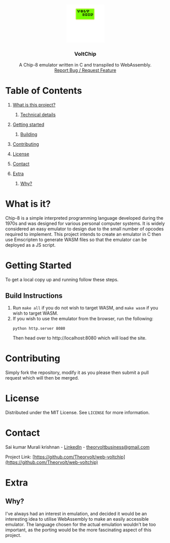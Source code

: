 
<br />
<p align="center">
  <a href="https://github.com/Theorvolt/web-voltchip">
    <img src="assets/logo.png" alt="Logo" width="120" height="120">
  </a>

  <h3 align="center">VoltChip</h3>

  <p align="center">
    A Chip-8 emulator written in C and transpiled to WebAssembly.
    <br />
    <a href="https://github.com/Theorvolt/web-voltchip/issues">Report Bug / Request Feature</a>
  </p>
</p>


# Table of Contents

1. [What is this project?](#what-is-it?)
    1. [Technical details](##technical-details)

2. [Getting started](#getting-started)
    1. [Building](##build-instructions)

3. [Contributing](#contributing)

4. [License](#license)

5. [Contact](#contact)

6. [Extra](#extra)
   1. [Why?](#why?)





# What is it?

Chip-8 is a simple interpreted programming language developed during the 1970s and was designed for various personal computer systems. It is widely considered an easy emulator to design due to the small number of opcodes required to implement. This project intends to create an emulator in C then use Emscripten to generate WASM files so that the emulator can be deployed as a JS script.


# Getting Started

To get a local copy up and running follow these steps.

## Build Instructions

1. Run `make all` if you do not wish to target WASM, and `make wasm` if you wish to target WASM.
2. If you wish to use the emulator from the browser, run the following:
   ```
   python http.server 8080
   ```
   Then head over to http://localhost:8080 which will load the site.


# Contributing

Simply fork the repository, modify it as you please then submit a pull request which will then be merged.

# License

Distributed under the MIT License. See `LICENSE` for more information.


# Contact

Sai kumar Murali krishnan - [LinkedIn](https://www.linkedin.com/in/sai-kumar-murali-krishnan/) - theorvoltbusiness@gmail.com

Project Link: [https://github.com/Theorvolt/web-voltchip](https://github.com/Theorvolt/web-voltchip)


# Extra

## Why?

I've always had an interest in emulation, and decided it would be an interesting idea to utilise WebAssembly to make an easily accessible emulator. The language chosen for the actual emulation wouldn't be too important, as the porting would be the more fascinating aspect of this project.

